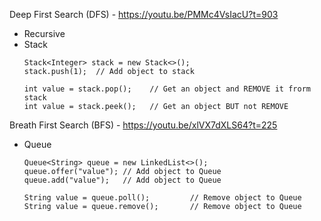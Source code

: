 Deep First Search (DFS) - https://youtu.be/PMMc4VsIacU?t=903
  + Recursive
  + Stack
    ```
    Stack<Integer> stack = new Stack<>();
    stack.push(1);  // Add object to stack
    
    int value = stack.pop();    // Get an object and REMOVE it frorm stack
    int value = stack.peek();   // Get an object BUT not REMOVE
    ```    
Breath First Search (BFS) - https://youtu.be/xlVX7dXLS64?t=225
  - Queue
    ```
    Queue<String> queue = new LinkedList<>();
    queue.offer("value"); // Add object to Queue  
    queue.add("value");   // Add object to Queue
    
    String value = queue.poll();         // Remove object to Queue  
    String value = queue.remove();       // Remove object to Queue
    ```
  
